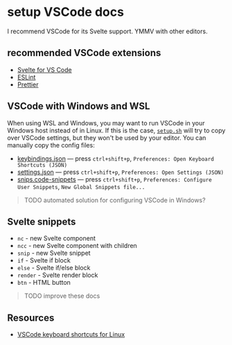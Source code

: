 # setup VSCode docs

I recommend VSCode for its Svelte support.
YMMV with other editors.

## recommended VSCode extensions

- [Svelte for VS Code](https://marketplace.visualstudio.com/items?itemName=svelte.svelte-vscode)
- [ESLint](https://marketplace.visualstudio.com/items?itemName=dbaeumer.vscode-eslint)
- [Prettier](https://marketplace.visualstudio.com/items?itemName=esbenp.prettier-vscode)


## VSCode with Windows and WSL

When using WSL and Windows, you may want to run VSCode in your Windows host instead of in Linux.
If this is the case, [`setup.sh`](/setup.sh) will try to copy over VSCode settings,
but they won't be used by your editor.
You can manually copy the config files:

- [keybindings.json](/vscode/keybindings.json) —
  press `ctrl+shift+p`, `Preferences: Open Keyboard Shortcuts (JSON)`
- [settings.json](/vscode/settings.json) —
  press `ctrl+shift+p`, `Preferences: Open Settings (JSON)`
- [snips.code-snippets](/vscode/snips.code-snippets) —
  press `ctrl+shift+p`, `Preferences: Configure User Snippets`, `New Global Snippets file...`

> TODO automated solution for configuring VSCode in Windows?


## Svelte snippets

- `nc` - new Svelte component
- `ncc` - new Svelte component with children
- `snip` - new Svelte snippet
- `if` - Svelte if block
- `else` - Svelte if/else block
- `render` - Svelte render block
- `btn` - HTML button

> TODO improve these docs

## Resources

- [VSCode keyboard shortcuts for Linux](https://code.visualstudio.com/shortcuts/keyboard-shortcuts-linux.pdf)
